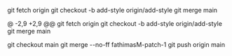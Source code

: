 git fetch origin
git checkout -b add-style origin/add-style
git merge  main





@ -2,9 +2,9 @@ git fetch origin
git checkout -b add-style origin/add-style
git merge main

git checkout main
git merge --no-ff fathimasM-patch-1
git push origin main






